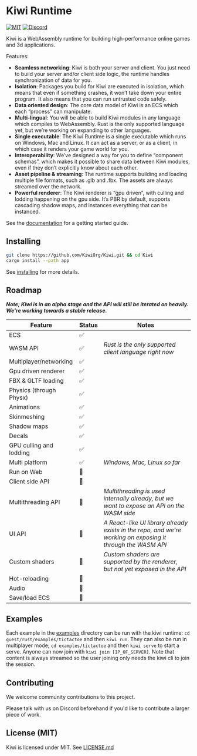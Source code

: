 # Kiwi Runtime

[![MIT](https://img.shields.io/badge/license-MIT-blue.svg)](https://github.com/KiwiOrg/Kiwi#license)
[![Discord](https://img.shields.io/discord/894505972289134632)](https://discord.gg/gYSM4tHZ)

Kiwi is a WebAssembly runtime for building high-performance online games and 3d applications.

Features:

- **Seamless networking**: Kiwi is both your server and client. You just need to build your server and/or client side logic, the runtime handles synchronization of data for you.
- **Isolation**: Packages you build for Kiwi are executed in isolation, which means that even if something crashes, it won’t take down your entire program. It also means that you can run untrusted code safely.
- **Data oriented design**: The core data model of Kiwi is an ECS which each “process” can manipulate.
- **Multi-lingual**: You will be able to build Kiwi modules in any language which compiles to WebAssembly. Rust is the only supported language yet, but we’re working on expanding to other languages.
- **Single executable**: The Kiwi Runtime is a single executable which runs on Windows, Mac and Linux. It can act as a server, or as a client, in which case it renders your game world for you.
- **Interoperability**: We’ve designed a way for you to define “component schemas”, which makes it possible to share data between Kiwi modules, even if they don’t explicitly know about each other.
- **Asset pipeline & streaming**: The runtime supports building and loading multiple file formats, such as .glb and .fbx. The assets are always streamed over the network.
- **Powerful renderer**: The Kiwi renderer is “gpu driven”, with culling and lodding happening on the gpu side. It’s PBR by default, supports cascading shadow maps, and instances everything that can be instanced.

See the [documentation](https://kiwiorg.github.io/Kiwi/) for a getting started guide.

## Installing

```sh
git clone https://github.com/KiwiOrg/Kiwi.git && cd Kiwi
cargo install --path app
```

See [installing](https://kiwiorg.github.io/Kiwi/installing.html) for more details.

## Roadmap

**_Note; Kiwi is in an alpha stage and the API will still be iterated on heavily. We're working towards a stable release._**

| Feature                 | Status | Notes                                                                                                       |
| ----------------------- | ------ | ----------------------------------------------------------------------------------------------------------- |
| ECS                     | ✅     |
| WASM API                | ✅     | _Rust is the only supported client language right now_                                                      |
| Multiplayer/networking  | ✅     |
| Gpu driven renderer     | ✅     |
| FBX & GLTF loading      | ✅     |
| Physics (through Physx) | ✅     |
| Animations              | ✅     |
| Skinmeshing             | ✅     |
| Shadow maps             | ✅     |
| Decals                  | ✅     |
| GPU culling and lodding | ✅     |
| Multi platform          | ✅     | _Windows, Mac, Linux so far_                                                                                |
| Run on Web              | 🚧     |
| Client side API         | 🚧     |
| Multithreading API      | 🚧     | _Multithreading is used internally already, but we want to expose an API on the WASM side_                  |
| UI API                  | 🚧     | _A React-like UI library already exists in the repo, and we're working on exposing it through the WASM API_ |
| Custom shaders          | 🚧     | _Custom shaders are supported by the renderer, but not yet exposed in the API_                              |
| Hot-reloading           | 🚧     |
| Audio                   | 🚧     |
| Save/load ECS           | 🚧     |

## Examples

Each example in the [examples](./guest/rust/examples/) directory can be run with the kiwi runtime: `cd guest/rust/examples/tictactoe` and then `kiwi run`.
They can also be run in multiplayer mode; `cd examples/tictactoe` and then `kiwi serve` to start a serve. Anyone can now join
with `kiwi join [IP_OF_SERVER]`. Note that content is always streamed so the user joining only needs the kiwi cli to join the session.

## Contributing

We welcome community contributions to this project.

Please talk with us on Discord beforehand if you'd like to contribute a larger piece of work.

## License (MIT)

Kiwi is licensed under MIT. See [LICENSE.md](./LICENSE.md)
